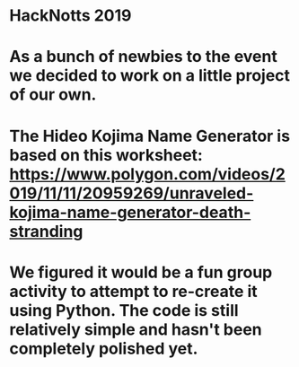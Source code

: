 # HackNotts 2019
# As a bunch of newbies to the event we decided to work on a little project of our own.
# The Hideo Kojima Name Generator is based on this worksheet: https://www.polygon.com/videos/2019/11/11/20959269/unraveled-kojima-name-generator-death-stranding

# We figured it would be a fun group activity to attempt to re-create it using Python. The code is still relatively simple and hasn't been completely polished yet.
